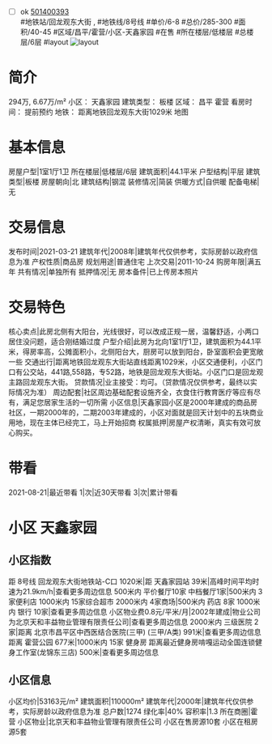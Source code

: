 - [ ] ok [501400393](https://bj.5i5j.com/ershoufang/501400393.html)  
 #地铁站/回龙观东大街 ,  #地铁线/8号线
#单价/6-8 #总价/285-300 #面积/40-45   #区域/昌平/霍营/小区-天鑫家园 #在售 #所在楼层/低楼层 #总楼层/6层 #layout 
![layout](http://image2a.5i5j.com/bdir/layout/aaf01f43922e420a944e568c0f0139ba.jpg_P5.jpg) 
# 简介 
 294万,  6.67万/m² 
小区： 天鑫家园
建筑类型： 板楼
区域： 昌平 霍营
看房时间： 提前预约
地铁： 距离地铁回龙观东大街1029米 地图
# 基本信息 
 房屋户型|1室1厅1卫
所在楼层|低楼层/6层
建筑面积|44.1平米
户型结构|平层
建筑类型|板楼
房屋朝向|北
建筑结构|钢混
装修情况|简装
供暖方式|自供暖
配备电梯|无
# 交易信息 
 发布时间|2021-03-21
建筑年代|2008年|建筑年代仅供参考，实际房龄以政府信息为准
产权性质|商品房
规划用途|普通住宅
上次交易|2011-10-24
购房年限|满五年
共有情况|单独所有
抵押情况|无
房本备件|已上传房本照片
# 交易特色 
 核心卖点|此房北侧有大阳台，光线很好，可以改成正规一居，温馨舒适，小两口居住没问题，适合刚结婚过度
户型介绍|此房为北向1室1厅1卫，建筑面积为44.1平米，得房率高，公摊面积小，北侧阳台大，厨房可以放到阳台，卧室面积会更宽敞一些
交通出行|距离地铁回龙观东大街站直线距离1029米，小区交通便利，小区门口有公交站，441路,558路，专52路，地铁是回龙观东大街站。小区门口是回龙观主路回龙观东大街。
贷款情况|业主接受：均可。（贷款情况仅供参考，最终以实际情况为准）
周边配套|社区周边基础配套设施齐全，衣食住行教育医疗等应有尽有，满足您居家生活的一切所需
小区信息|天鑫家园小区是2000年建成的商品房社区，一期2000年的，二期2003年建成的，小区对面就是回天计划中的五块商业用地，现在主体已经完工，马上开始招商
权属抵押|房屋产权清晰，真实有效可放心购买。
# 带看 
 2021-08-21|最近带看	 1|次|近30天带看	 3|次|累计带看
# 小区 天鑫家园
## 小区指数 
 距 8号线 回龙观东大街地铁站-C口 1020米|距 天鑫家园站 39米|高峰时间平均时速为21.9km/h|查看更多周边信息
500米内 平价餐厅10家
中档餐厅1家|500米内 3家便利店
1000米内 15家综合超市
2000米内 4家商场|500米内 药店 8家
1000米内 银行 10家|查看更多周边信息
小区物业费0.8元/平米/月|2002年建成|物业公司为北京天和丰益物业管理有限责任公司|查看更多周边信息
2000米内 三级医院 2家|距离 北京市昌平区中西医结合医院(三甲) (三甲/A类) 991米|查看更多周边信息
距离 霍营公园 677米|1000米内 15家 健身房
距离最近健身房啃嘎运动全国连锁健身工作室(龙锦东三店) 500米|查看更多周边信息
## 小区信息 
 小区均价|53163元/m²
建筑面积|110000m²
建筑年代|2000年|建筑年代仅供参考，实际房龄以政府信息为准
总户数|1274
绿化率|40%
容积率|1.3
所在商圈|霍营
小区物业|北京天和丰益物业管理有限责任公司
小区在售房源10套
小区在租房源5套
